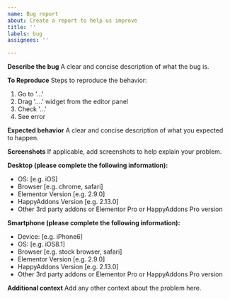 ```yaml
---
name: Bug report
about: Create a report to help us improve
title: ''
labels: bug
assignees: ''

---
```


**Describe the bug**
A clear and concise description of what the bug is.

**To Reproduce**
Steps to reproduce the behavior:
1. Go to '...'
2. Drag '....' widget from the editor panel
3. Check '...'
4. See error

**Expected behavior**
A clear and concise description of what you expected to happen.

**Screenshots**
If applicable, add screenshots to help explain your problem.

**Desktop (please complete the following information):**
 - OS: [e.g. iOS]
 - Browser [e.g. chrome, safari]
 - Elementor Version [e.g. 2.9.0]
 - HappyAddons Version [e.g. 2.13.0]
 - Other 3rd party addons or Elementor Pro or HappyAddons Pro version

**Smartphone (please complete the following information):**
 - Device: [e.g. iPhone6]
 - OS: [e.g. iOS8.1]
 - Browser [e.g. stock browser, safari]
 - Elementor Version [e.g. 2.9.0]
 - HappyAddons Version [e.g. 2.13.0]
 - Other 3rd party addons or Elementor Pro or HappyAddons Pro version

**Additional context**
Add any other context about the problem here.
